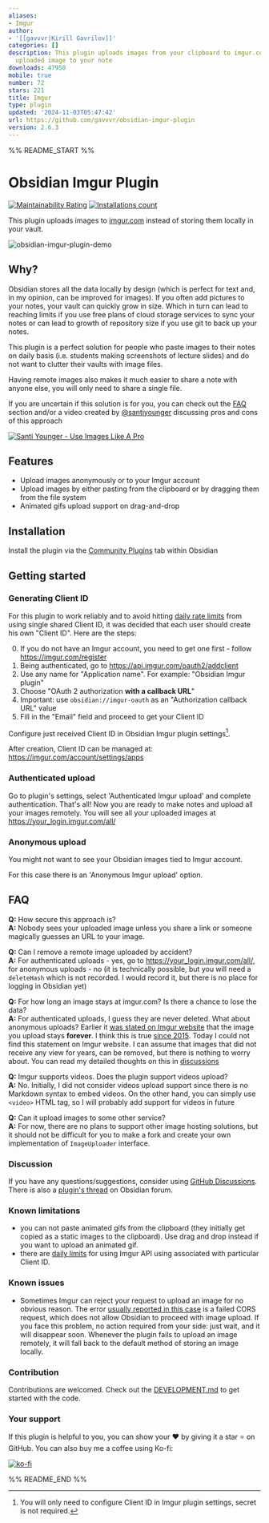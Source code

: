 ```yaml
---
aliases:
- Imgur
author:
- '[[gavvvr|Kirill Gavrilov]]'
categories: []
description: This plugin uploads images from your clipboard to imgur.com and embeds
  uploaded image to your note
downloads: 47950
mobile: true
number: 72
stars: 221
title: Imgur
type: plugin
updated: '2024-11-03T05:47:42'
url: https://github.com/gavvvr/obsidian-imgur-plugin
version: 2.6.3
---
```


%% README_START %%

# Obsidian Imgur Plugin

[![Maintainability Rating](https://sonarcloud.io/api/project_badges/measure?project=gavvvr_obsidian-imgur-plugin&metric=sqale_rating)](https://sonarcloud.io/dashboard?id=gavvvr_obsidian-imgur-plugin)
[![Installations count](https://img.shields.io/github/downloads/gavvvr/obsidian-imgur-plugin/main.js.svg)][installation-instructions]

[installation-instructions]: https://help.obsidian.md/Advanced+topics/Third-party+plugins#Discover+and+install+community+plugins

This plugin uploads images to [imgur.com](https://imgur.com/) instead of storing them locally in your vault.

![obsidian-imgur-plugin-demo](https://user-images.githubusercontent.com/1719646/120395609-efe33b80-c33d-11eb-9960-95b9aac0b0b9.gif)

## Why?

Obsidian stores all the data locally by design
(which is perfect for text and, in my opinion, can be improved for images).
If you often add pictures to your notes, your vault can quickly grow in size.
Which in turn can lead to reaching limits if you use free plans of cloud storage services to sync your notes
or can lead to growth of repository size if you use git to back up your notes.

This plugin is a perfect solution for people
who paste images to their notes on daily basis (i.e. students making screenshots of lecture slides)
and do not want to clutter their vaults with image files.

Having remote images also makes it much easier to share a note with anyone else,
you will only need to share a single file.

If you are uncertain if this solution is for you, you can check out the [FAQ](#faq) section
and/or a video created by [@santiyounger][santiyounger] discussing pros and cons of this approach

[![Santi Younger - Use Images Like A Pro](https://img.youtube.com/vi/-a1vJVy20cQ/0.jpg)](https://www.youtube.com/watch?v=-a1vJVy20cQ)

[santiyounger]: https://github.com/santiyounger

## Features

- Upload images anonymously or to your Imgur account
- Upload images by either pasting from the clipboard or by dragging them from the file system
- Animated gifs upload support on drag-and-drop

## Installation

Install the plugin via the [Community Plugins][installation-instructions] tab within Obsidian

## Getting started

### Generating Client ID

For this plugin to work reliably and to avoid hitting [daily rate limits](#known-limitations) from using single shared Client ID,
it was decided that each user should create his own "Client ID". Here are the steps:

0. If you do not have an Imgur account, you need to get one first - follow <https://imgur.com/register>
1. Being authenticated, go to <https://api.imgur.com/oauth2/addclient>
2. Use any name for "Application name". For example: "Obsidian Imgur plugin"
3. Choose "OAuth 2 authorization **with a callback URL**"
4. Important: use `obsidian://imgur-oauth` as an "Authorization callback URL" value
5. Fill in the "Email" field and proceed to get your Client ID

Configure just received Client ID in Obsidian Imgur plugin settings[^1].

After creation, Client ID can be managed at: <https://imgur.com/account/settings/apps>

[^1]: You will only need to configure Client ID in Imgur plugin settings, secret is not required.

### Authenticated upload

Go to plugin's settings, select 'Authenticated Imgur upload' and complete authentication.
That's all! Now you are ready to make notes and upload all your images remotely.
You will see all your uploaded images at <https://your_login.imgur.com/all/>

### Anonymous upload

You might not want to see your Obsidian images tied to Imgur account.

For this case there is an 'Anonymous Imgur upload' option.

## FAQ

**Q:** How secure this approach is?  
**A:** Nobody sees your uploaded image unless you share a link or someone magically guesses an URL to your image.

**Q:** Can I remove a remote image uploaded by accident?  
**A:** For authenticated uploads - yes, go to <https://your_login.imgur.com/all/>,
for anonymous uploads - no
(it is technically possible, but you will need a `deleteHash` which is not recorded. I would record it, but there is no place for logging in Obsidian yet)

**Q:** For how long an image stays at imgur.com? Is there a chance to lose the data?  
**A:** For authenticated uploads, I guess they are never deleted. What about anonymous uploads?
Earlier it [was stated on Imgur website][early-imgur-guarantees] that the image you upload stays **forever**.
I think this is true [since 2015][imgur-pro-free]. Today I could not find this statement on Imgur website.
I can assume that images that did not receive any view for years, can be removed, but there is nothing to worry about.
You can read my detailed thoughts on this in [discussions][ttl-discussion]

[imgur-pro-free]: https://blog.imgur.com/2015/02/09/imgur-pro-for-everyone/
[early-imgur-guarantees]: https://webapps.stackexchange.com/questions/75993/how-long-does-imgur-store-uploaded-images/75994#75994
[ttl-discussion]: https://github.com/gavvvr/obsidian-imgur-plugin/discussions/4#discussioncomment-590286

**Q:** Imgur supports videos. Does the plugin support videos upload?  
**A:** No. Initially, I did not consider videos upload support since there is no Markdown syntax to embed videos.
On the other hand, you can simply use `<video>` HTML tag, so I will probably add support for videos in future

**Q:** Can it upload images to some other service?  
**A:** For now, there are no plans to support other image hosting solutions,
but it should not be difficult for you to make a fork and create your own implementation of `ImageUploader` interface.

### Discussion

If you have any questions/suggestions, consider using [GitHub Discussions][gh-discussions].
There is also a [plugin's thread][forum-thread] on Obsidian forum.

[gh-discussions]: https://forum.obsidian.md/t/imgur-plugin-for-pasting-images/11462/10
[forum-thread]: https://forum.obsidian.md/t/imgur-plugin-for-pasting-images/11462

### Known limitations

- you can not paste animated gifs from the clipboard (they initially get copied as a static images to the clipboard).
  Use drag and drop instead if you want to upload an animated gif.
- there are [daily limits](https://apidocs.imgur.com/#rate-limits) for using Imgur API using associated with particular Client ID.

### Known issues

- Sometimes Imgur can reject your request to upload an image for no obvious reason.
  The error [usually reported in this case][known-cors-problem-issue] is a failed CORS request,
  which does not allow Obsidian to proceed with image upload. If you face this problem, no action required from your side:
  just wait, and it will disappear soon. Whenever the plugin fails to upload an image remotely,
  it will fall back to the default method of storing an image locally.

[known-cors-problem-issue]: https://github.com/gavvvr/obsidian-imgur-plugin/issues/8

### Contribution

Contributions are welcomed.
Check out the [DEVELOPMENT.md](DEVELOPMENT.md) to get started with the code.

### Your support

If this plugin is helpful to you, you can show your ❤️ by giving it a star ⭐️ on GitHub.
You can also buy me a coffee using Ko-fi:

[![ko-fi](https://ko-fi.com/img/githubbutton_sm.svg)](https://ko-fi.com/F2F44TOP7)


%% README_END %%
